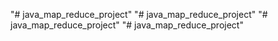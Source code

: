 "# java_map_reduce_project" 
"# java_map_reduce_project" 
"# java_map_reduce_project" 
"# java_map_reduce_project" 
